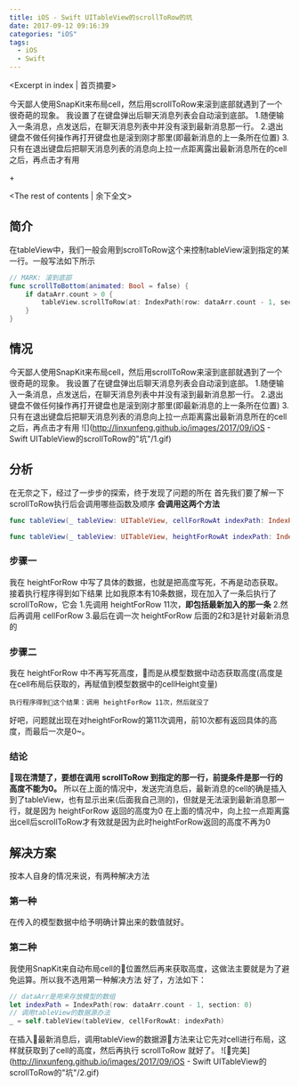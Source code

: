 ```yaml
---
title: iOS - Swift UITableView的scrollToRow的坑
date: 2017-09-12 09:16:39
categories: "iOS"
tags:
  - iOS
  - Swift
---
```


<Excerpt in index | 首页摘要> 

今天鄙人使用SnapKit来布局cell，然后用scrollToRow来滚到底部就遇到了一个很奇葩的现象。
我设置了在键盘弹出后聊天消息列表会自动滚到底部。
1.随便输入一条消息，点发送后，在聊天消息列表中并没有滚到最新消息那一行。
2.退出键盘不做任何操作再打开键盘也是滚到刚才那里(即最新消息的上一条所在位置)
3.只有在退出键盘后把聊天消息列表的消息向上拉一点距离露出最新消息所在的cell之后，再点击才有用

+<!-- more -->

<The rest of contents | 余下全文>

## 简介
在tableView中，我们一般会用到scrollToRow这个来控制tableView滚到指定的某一行。一般写法如下所示
```swift
// MARK: 滚到底部
func scrollToBottom(animated: Bool = false) {
    if dataArr.count > 0 {
        tableView.scrollToRow(at: IndexPath(row: dataArr.count - 1, section: 0), at: .bottom, animated: animated)
    }
}
```
## 情况
今天鄙人使用SnapKit来布局cell，然后用scrollToRow来滚到底部就遇到了一个很奇葩的现象。
我设置了在键盘弹出后聊天消息列表会自动滚到底部。
1.随便输入一条消息，点发送后，在聊天消息列表中并没有滚到最新消息那一行。
2.退出键盘不做任何操作再打开键盘也是滚到刚才那里(即最新消息的上一条所在位置)
3.只有在退出键盘后把聊天消息列表的消息向上拉一点距离露出最新消息所在的cell之后，再点击才有用
![](http://linxunfeng.github.io/images/2017/09/iOS - Swift UITableView的scrollToRow的"坑"/1.gif)

## 分析
在无奈之下，经过了一步步的探索，终于发现了问题的所在
首先我们要了解一下scrollToRow执行后会调用哪些函数及顺序
**会调用这两个方法**
```swift
func tableView(_ tableView: UITableView, cellForRowAt indexPath: IndexPath) -> UITableViewCell
```
```swift
func tableView(_ tableView: UITableView, heightForRowAt indexPath: IndexPath) -> CGFloat
```
### 步骤一
我在 heightForRow 中写了具体的数据，也就是把高度写死，不再是动态获取。接着执行程序得到如下结果
比如我原本有10条数据，现在加入了一条后执行了scrollToRow，它会
1.先调用 heightForRow 11次，**即包括最新加入的那一条**
2.然后再调用 cellForRow
3.最后在调一次 heightForRow
后面的2和3是针对最新消息的
### 步骤二
我在 heightForRow 中不再写死高度，而是从模型数据中动态获取高度(高度是在cell布局后获取的，再赋值到模型数据中的cellHeight变量)
```
执行程序得到这个结果：调用 heightForRow 11次，然后就没了
```
好吧，问题就出现在对heightForRow的第11次调用，前10次都有返回具体的高度，而最后一次是0~。
### 结论
**现在清楚了，要想在调用 scrollToRow 到指定的那一行，前提条件是那一行的高度不能为0。**
所以在上面的情况中，发送完消息后，最新消息的cell的确是插入到了tableView，也有显示出来(后面我自己测的)，但就是无法滚到最新消息那一行，就是因为 heightForRow 返回的高度为0
在上面的情况中，向上拉一点距离露出cell后scrollToRow才有效就是因为此时heightForRow返回的高度不再为0
## 解决方案
按本人自身的情况来说，有两种解决方法
### 第一种
在传入的模型数据中给予明确计算出来的数值就好。
### 第二种
我使用SnapKit来自动布局cell的位置然后再来获取高度，这做法主要就是为了避免运算。所以我不选用第一种解决方法
好了，方法如下：
```swift
// dataArr是用来存放模型的数组
let indexPath = IndexPath(row: dataArr.count - 1, section: 0)
// 调用tableView的数据源办法
_ = self.tableView(tableView, cellForRowAt: indexPath)
```
在插入最新消息后，调用tableView的数据源方法来让它先对cell进行布局，这样就获取到了cell的高度，然后再执行 scrollToRow 就好了。
![完美](http://linxunfeng.github.io/images/2017/09/iOS - Swift UITableView的scrollToRow的"坑"/2.gif)
